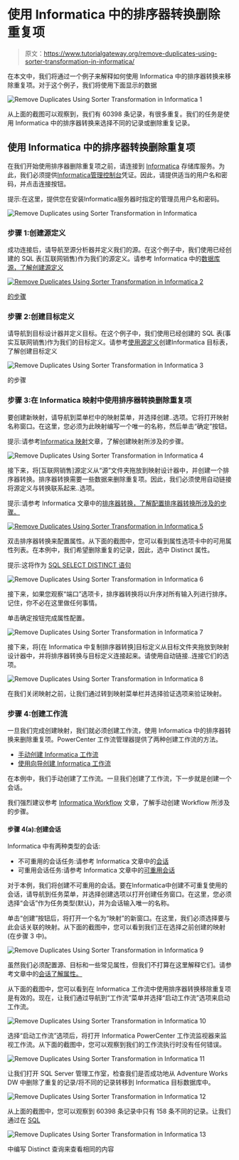 # 使用 Informatica 中的排序器转换删除重复项

> 原文：<https://www.tutorialgateway.org/remove-duplicates-using-sorter-transformation-in-informatica/>

在本文中，我们将通过一个例子来解释如何使用 Informatica 中的排序器转换来移除重复项。对于这个例子，我们将使用下面显示的数据

![Remove Duplicates Using Sorter Transformation in Informatica 1](img/c7e0ce6babb7b6e82f13f0d46e5db0a1.png)

从上面的截图可以观察到，我们有 60398 条记录，有很多重复。我们的任务是使用 Informatica 中的排序器转换来选择不同的记录或删除重复记录。

## 使用 Informatica 中的排序器转换删除重复项

在我们开始使用排序器删除重复项之前，请连接到 [Informatica](https://www.tutorialgateway.org/informatica/) 存储库服务。为此，我们必须提供[Informatica管理控制台](https://www.tutorialgateway.org/informatica-admin-console/)凭证。因此，请提供适当的用户名和密码，并点击连接按钮。

提示:在这里，提供您在安装Informatica服务器时指定的管理员用户名和密码。

![Remove Duplicates using Sorter Transformation in Informatica](img/94f8d80d63361b2bfd960a0a92f0d45f.png)

### 步骤 1:创建源定义

成功连接后，请导航至源分析器并定义我们的源。在这个例子中，我们使用已经创建的 SQL 表(互联网销售)作为我们的源定义。请参考 Informatica 中的[数据库源，了解创建源定义](https://www.tutorialgateway.org/database-source-in-informatica/)

[![Remove Duplicates Using Sorter Transformation in Informatica 2](img/aa4d1dfd6e3f0c3ba6a8a47fae2f66a5.png)](https://www.tutorialgateway.org/database-source-in-informatica/)

[的步骤](https://www.tutorialgateway.org/database-source-in-informatica/)

### 步骤 2:创建目标定义

请导航到目标设计器并定义目标。在这个例子中，我们使用已经创建的 SQL 表(事实互联网销售)作为我们的目标定义。请参考[使用源定义](https://www.tutorialgateway.org/create-informatica-target-table-using-source-definition/)创建Informatica 目标表，了解创建目标定义

![Remove Duplicates Using Sorter Transformation in Informatica 3](img/f3123cb18bf8215467be491d1d79b510.png)

的步骤

### 步骤 3:在 Informatica 映射中使用排序器转换删除重复项

要创建新映射，请导航到菜单栏中的映射菜单，并选择创建..选项。它将打开映射名称窗口。在这里，您必须为此映射编写一个唯一的名称，然后单击“确定”按钮。

提示:请参考[Informatica 映射](https://www.tutorialgateway.org/informatica-mapping/)文章，了解创建映射所涉及的步骤。

![Remove Duplicates Using Sorter Transformation in Informatica 4](img/58c02113eebe6d479116a00f731b0bdb.png)

接下来，将[互联网销售]源定义从“源”文件夹拖放到映射设计器中，并创建一个排序器转换。排序器转换需要一些数据来删除重复项。因此，我们必须使用自动链接将源定义与转换联系起来..选项。

提示:请参考 Informatica 文章中的[排序器转换，了解配置排序器转换所涉及的步骤。](https://www.tutorialgateway.org/sorter-transformation-in-informatica/)

[![Remove Duplicates Using Sorter Transformation in Informatica 5](img/66cdb81d8ac417c277ca6ef66f2066e8.png)](https://www.tutorialgateway.org/sorter-transformation-in-informatica/)

双击排序器转换来配置属性。从下面的截图中，您可以看到属性选项卡中的可用属性列表。在本例中，我们希望删除重复的记录，因此，选中 Distinct 属性。

提示:这将作为 [SQL SELECT DISTINCT 语句](https://www.tutorialgateway.org/sql-select-distinct-statement/)

![Remove Duplicates Using Sorter Transformation in Informatica 6](img/1711b4f3e4ab7cc58590989b7c19fdcf.png)

接下来，如果您观察“端口”选项卡，排序器转换将以升序对所有输入列进行排序。记住，你不必在这里做任何事情。

单击确定按钮完成属性配置。

![Remove Duplicates Using Sorter Transformation in Informatica 7](img/af353c46721d67d4c8e1df3622a44188.png)

接下来，将[在 Informatica 中复制排序器转换]目标定义从目标文件夹拖放到映射设计器中，并将排序器转换与目标定义连接起来。请使用自动链接..连接它们的选项。

![Remove Duplicates Using Sorter Transformation in Informatica 8](img/856d92dd5c255a26f0e764f643c124af.png)

在我们关闭映射之前，让我们通过转到映射菜单栏并选择验证选项来验证映射。

### 步骤 4:创建工作流

一旦我们完成创建映射，我们就必须创建工作流，使用 Informatica 中的排序器转换来删除重复项。PowerCenter 工作流管理器提供了两种创建工作流的方法。

*   [手动创建 Informatica 工作流](https://www.tutorialgateway.org/informatica-workflow/)
*   [使用向导创建 Informatica 工作流](https://www.tutorialgateway.org/informatica-workflow-using-wizard/)

在本例中，我们手动创建了工作流。一旦我们创建了工作流，下一步就是创建一个会话。

我们强烈建议参考 [Informatica Workflow](https://www.tutorialgateway.org/informatica-workflow/) 文章，了解手动创建 Workflow 所涉及的步骤。

#### 步骤 4(a):创建会话

Informatica 中有两种类型的会话:

*   不可重用的会话任务:请参考 Informatica 文章中的[会话](https://www.tutorialgateway.org/session-in-informatica/)
*   可重用会话任务:请参考 Informatica 文章中的[可重用会话](https://www.tutorialgateway.org/reusable-session-in-informatica/)

对于本例，我们将创建不可重用的会话。要在Informatica中创建不可重复使用的会话，请导航到任务菜单，并选择创建选项以打开创建任务窗口。在这里，您必须选择“会话”作为任务类型(默认)，并为会话输入唯一的名称。

单击“创建”按钮后，将打开一个名为“映射”的新窗口。在这里，我们必须选择要与此会话关联的映射。从下面的截图中，您可以看到我们正在选择之前创建的映射(在步骤 3 中)。

![Remove Duplicates Using Sorter Transformation in Informatica 9](img/5d7fa53a64a62bd6c665c5ecb44cb569.png)

虽然我们必须配置源、目标和一些常见属性，但我们不打算在这里解释它们。请参考文章中的[会话了解属性。](https://www.tutorialgateway.org/session-in-informatica/)

从下面的截图中，您可以看到在 Informatica 工作流中使用排序器转换移除重复项是有效的。现在，让我们通过导航到“工作流”菜单并选择“启动工作流”选项来启动工作流。

![Remove Duplicates Using Sorter Transformation in Informatica 10](img/29b15af15177142e17d3e9c3a7d3b218.png)

选择“启动工作流”选项后，将打开 Informatica PowerCenter 工作流监视器来监视工作流。从下面的截图中，您可以观察到我们的工作流执行时没有任何错误。

![Remove Duplicates Using Sorter Transformation in Informatica 11](img/69a2c6446a81572ae713214ed01cdcbe.png)

让我们打开 SQL Server 管理工作室，检查我们是否成功地从 Adventure Works DW 中删除了重复的记录/将不同的记录转移到 Informatica 目标数据库中。

![Remove Duplicates Using Sorter Transformation in Informatica 12](img/a10b0a58c50f6a70787cb75c00547356.png)

从上面的截图中，您可以观察到 60398 条记录中只有 158 条不同的记录。让我们通过在 [SQL](https://www.tutorialgateway.org/sql/)

![Remove Duplicates Using Sorter Transformation in Informatica 13](img/5723cce4dc02709bf15be01ddd054db7.png)

中编写 Distinct 查询来查看相同的内容